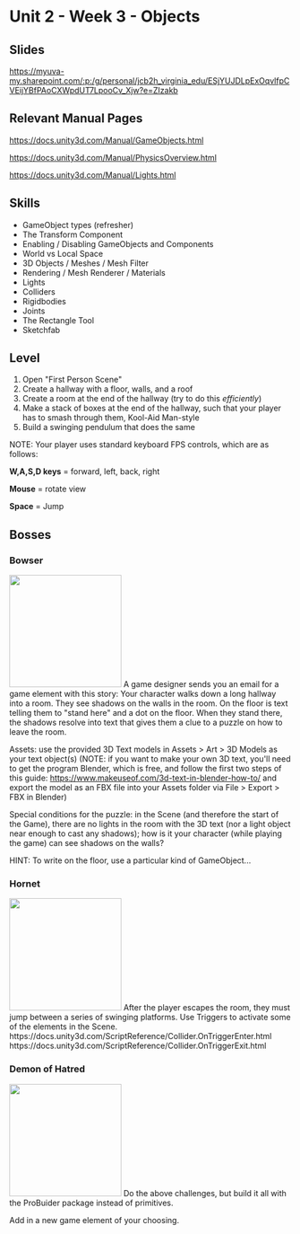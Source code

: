 # Unit 2 - Week 3 - Objects

## Slides
https://myuva-my.sharepoint.com/:p:/g/personal/jcb2h_virginia_edu/ESjYUJDLpExOqvlfpCVEijYBfPAoCXWpdUT7LpooCv_Xjw?e=ZIzakb

## Relevant Manual Pages

https://docs.unity3d.com/Manual/GameObjects.html

https://docs.unity3d.com/Manual/PhysicsOverview.html

https://docs.unity3d.com/Manual/Lights.html

## Skills
* GameObject types (refresher)
* The Transform Component
* Enabling / Disabling GameObjects and Components
* World vs Local Space
* 3D Objects / Meshes / Mesh Filter
* Rendering / Mesh Renderer / Materials
* Lights
* Colliders
* Rigidbodies
* Joints
* The Rectangle Tool
* Sketchfab

## Level
1. Open "First Person Scene"
2. Create a hallway with a floor, walls, and a roof
3. Create a room at the end of the hallway (try to do this *efficiently*)
4. Make a stack of boxes at the end of the hallway, such that your player has to smash through  them, Kool-Aid Man-style
5. Build a swinging pendulum that does the same

NOTE: Your player uses standard keyboard FPS controls, which are as follows:

**W,A,S,D keys** = forward, left, back, right

**Mouse** = rotate view

**Space** = Jump

## Bosses

### Bowser
<img src="https://user-images.githubusercontent.com/7291792/187090817-9c0523ad-2e40-4760-8f93-b92516b64b7f.png" width=200/>
A game designer sends you an email for a game element with this story: 
Your character walks down a long hallway into a room. They see shadows on the walls in the room. On the floor is text telling them to "stand here" and a dot on the floor. When they stand there, the shadows resolve into text that gives them a clue to a puzzle on how to leave the room.

Assets: use the provided 3D Text models in Assets > Art > 3D Models as your text object(s)
(NOTE: if you want to make your own 3D text, you'll need to get the program Blender, which is free, and follow the first two steps of this guide: https://www.makeuseof.com/3d-text-in-blender-how-to/ and export the model as an FBX file into your Assets folder via File > Export > FBX in Blender)

Special conditions for the puzzle: in the Scene (and therefore the start of the Game), there are no lights in the room with the 3D text (nor a light object near enough to cast any shadows); how is it your character (while playing the game) can see shadows on the walls?

HINT: To write on the floor, use a particular kind of GameObject...

### Hornet
<img src="https://user-images.githubusercontent.com/7291792/187090928-364593f1-da58-46bc-a4a5-e777fd46fdd2.png" width=200/>
After the player escapes the room, they must jump between a series of swinging platforms. Use Triggers to activate some of the elements in the Scene.
https://docs.unity3d.com/ScriptReference/Collider.OnTriggerEnter.html
https://docs.unity3d.com/ScriptReference/Collider.OnTriggerExit.html

### Demon of Hatred
<img src="https://user-images.githubusercontent.com/7291792/187091229-df150009-ed6c-4d7b-8640-3c79fa270cbd.png" width=200/>
Do the above challenges, but build it all with the ProBuider package instead of primitives. 

Add in a new game element of your choosing.
